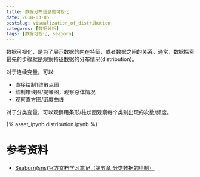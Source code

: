```yaml
---
title: 数据分布信息的可视化
date: 2018-03-05
postslug: visualization_of_distribution
categores: [数据分析]
tags: [数据可视化, seaborn]
---
```


数据可视化，是为了展示数据的内在特征，或者数据之间的关系。通常，数据探索最先的步骤就是观察特征数据的分布情况(distribution)。

对于连续变量，可以:

- 直接绘制1维散点图
- 绘制箱线图/提琴图，观察总体情况
- 观察直方图/密度曲线

对于分类变量，可以观察用条形/柱状图观察每个类别出现的次数/频度。

<!--more-->

{% asset_ipynb distribution.ipynb %}

# 参考资料

- [Seaborn(sns)官方文档学习笔记（第五章 分类数据的绘制）](https://zhuanlan.zhihu.com/p/27683042)